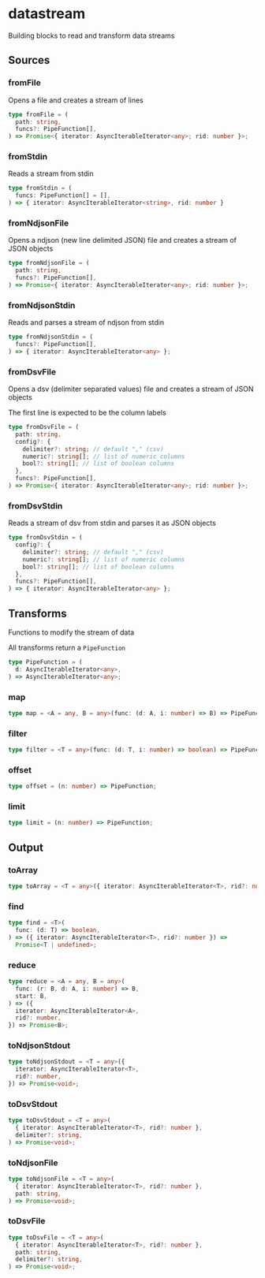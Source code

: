 # datastream

Building blocks to read and transform data streams

## Sources

### fromFile

Opens a file and creates a stream of lines

```ts
type fromFile = (
  path: string,
  funcs?: PipeFunction[],
) => Promise<{ iterator: AsyncIterableIterator<any>; rid: number }>;
```

### fromStdin

Reads a stream from stdin

```ts
type fromStdin = (
  funcs: PipeFunction[] = [],
) => { iterator: AsyncIterableIterator<string>, rid: number }
```

### fromNdjsonFile

Opens a ndjson (new line delimited JSON) file and creates a stream of JSON
objects

```ts
type fromNdjsonFile = (
  path: string,
  funcs?: PipeFunction[],
) => Promise<{ iterator: AsyncIterableIterator<any>; rid: number }>;
```

### fromNdjsonStdin

Reads and parses a stream of ndjson from stdin

```ts
type fromNdjsonStdin = (
  funcs?: PipeFunction[],
) => { iterator: AsyncIterableIterator<any> };
```

### fromDsvFile

Opens a dsv (delimiter separated values) file and creates a stream of JSON
objects

The first line is expected to be the column labels

```ts
type fromDsvFile = (
  path: string,
  config?: {
    delimiter?: string; // default "," (csv)
    numeric?: string[]; // list of numeric columns
    bool?: string[]; // list of boolean columns
  },
  funcs?: PipeFunction[],
) => Promise<{ iterator: AsyncIterableIterator<any>; rid: number }>;
```

### fromDsvStdin

Reads a stream of dsv from stdin and parses it as JSON objects

```ts
type fromDsvStdin = (
  config?: {
    delimiter?: string; // default "," (csv)
    numeric?: string[]; // list of numeric columns
    bool?: string[]; // list of boolean columns
  },
  funcs?: PipeFunction[],
) => { iterator: AsyncIterableIterator<any> };
```

## Transforms

Functions to modify the stream of data

All transforms return a `PipeFunction`

```ts
type PipeFunction = (
  d: AsyncIterableIterator<any>,
) => AsyncIterableIterator<any>;
```

### map

```ts
type map = <A = any, B = any>(func: (d: A, i: number) => B) => PipeFunction;
```

### filter

```ts
type filter = <T = any>(func: (d: T, i: number) => boolean) => PipeFunction;
```

### offset

```ts
type offset = (n: number) => PipeFunction;
```

### limit

```ts
type limit = (n: number) => PipeFunction;
```

## Output

### toArray

```ts
type toArray = <T = any>({ iterator: AsyncIterableIterator<T>, rid?: number }) => Promise<T[]>;
```

### find

```ts
type find = <T>(
  func: (d: T) => boolean,
) => ({ iterator: AsyncIterableIterator<T>, rid?: number }) =>
  Promise<T | undefined>;
```

### reduce

```ts
type reduce = <A = any, B = any>(
  func: (r: B, d: A, i: number) => B,
  start: B,
) => ({
  iterator: AsyncIterableIterator<A>,
  rid?: number,
}) => Promise<B>;
```

### toNdjsonStdout

```ts
type toNdjsonStdout = <T = any>({
  iterator: AsyncIterableIterator<T>,
  rid?: number,
}) => Promise<void>;
```

### toDsvStdout

```ts
type toDsvStdout = <T = any>(
  { iterator: AsyncIterableIterator<T>, rid?: number },
  delimiter?: string,
) => Promise<void>;
```

### toNdjsonFile

```ts
type toNdjsonFile = <T = any>(
  { iterator: AsyncIterableIterator<T>, rid?: number },
  path: string,
) => Promise<void>;
```

### toDsvFile

```ts
type toDsvFile = <T = any>(
  { iterator: AsyncIterableIterator<T>, rid?: number },
  path: string,
  delimiter?: string,
) => Promise<void>;
```
